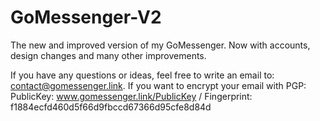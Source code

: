 # GoMessenger-V2
The new and improved version of my GoMessenger. Now with accounts, design changes and many other improvements.

If you have any questions or ideas, feel free to write an email to: contact@gomessenger.link. If you want to encrypt your email with PGP: PublicKey: www.gomessenger.link/PublicKey / Fingerprint: f1884ecfd460d5f66d9fbccd67366d95cfe8d84d
